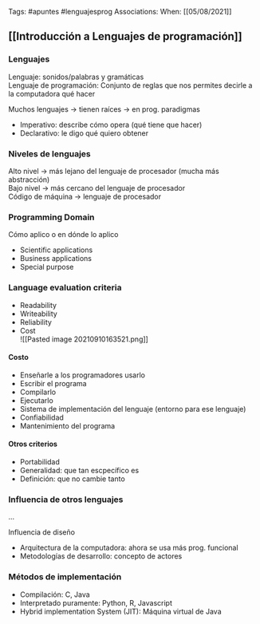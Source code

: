 Tags: #apuntes #lenguajesprog 
Associations:
When: [[05/08/2021]]

## [[Introducción a Lenguajes de programación]]
### Lenguajes
Lenguaje: sonidos/palabras y gramáticas  
Lenguaje de programación: Conjunto de reglas que nos permites decirle a la computadora qué hacer  
  
Muchos lenguajes → tienen raíces → en prog. paradigmas 
- Imperativo: describe cómo opera (qué tiene que hacer)  
- Declarativo: le digo qué quiero obtener  
  
### Niveles de lenguajes  
Alto nivel → más lejano del lenguaje de procesador (mucha más abstracción)  
Bajo nivel → más cercano del lenguaje de procesador  
Código de máquina → lenguaje de procesador  
  
### Programming Domain 
Cómo aplico o en dónde lo aplico  
- Scientific applications  
- Business applications  
- Special purpose  
  
### Language evaluation criteria  
- Readability  
- Writeability  
- Reliability  
- Cost  
![[Pasted image 20210910163521.png]]
  
#### Costo  
- Enseñarle a los programadores usarlo  
- Escribir el programa  
- Compilarlo  
- Ejecutarlo  
- Sistema de implementación del lenguaje (entorno para ese lenguaje)  
- Confiabilidad  
- Mantenimiento del programa  
  
#### Otros criterios  
- Portabilidad  
- Generalidad: que tan escpecífico es  
- Definición: que no cambie tanto  
  
### Influencia de otros lenguajes  
...  
  
Influencia de diseño  
- Arquitectura de la computadora: ahora se usa más prog. funcional  
- Metodologías de desarrollo: concepto de actores  
  
### Métodos de implementación  
- Compilación: C, Java  
- Interpretado puramente: Python, R, Javascript  
- Hybrid implementation System (JIT): Máquina virtual de Java
